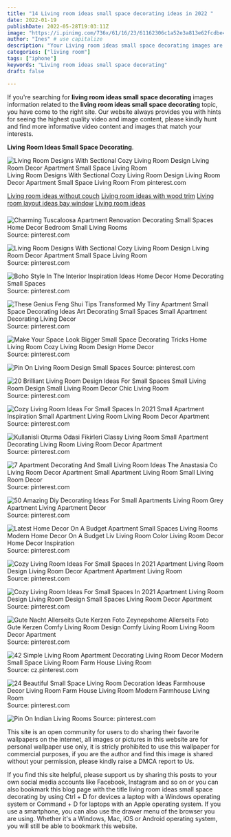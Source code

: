 ```yaml
---
title: "14 Living room ideas small space decorating ideas in 2022 "
date: 2022-01-19
publishDate: 2022-05-28T19:03:11Z
image: "https://i.pinimg.com/736x/61/16/23/61162306c1a52e3a813e62fcdbe497df.jpg"
author: "Ines" # use capitalize
description: "Your Living room ideas small space decorating images are available in this site. Living room ideas small space decorating are a topic that is being searched for and liked by netizens today. You can Download the Living room ideas small space decorating files here. Find and Download all royalty-free photos."
categories: ["living room"]
tags: ["iphone"]
keywords: "Living room ideas small space decorating"
draft: false

---
```


If you're searching for **living room ideas small space decorating** images information related to the **living room ideas small space decorating** topic, you have come to the right  site.  Our website always  provides you with  hints  for seeing  the highest  quality video and image  content, please kindly hunt and find more informative video content and images  that match your interests.

**Living Room Ideas Small Space Decorating**. 

![Living Room Designs With Sectional Cozy Living Room Design Living Room Decor Apartment Small Space Living Room](https://i.pinimg.com/originals/6d/36/3e/6d363ebff73c6131a4cea35aaba6139b.jpg "Living Room Designs With Sectional Cozy Living Room Design Living Room Decor Apartment Small Space Living Room")
Living Room Designs With Sectional Cozy Living Room Design Living Room Decor Apartment Small Space Living Room From pinterest.com

[Living room ideas without couch](/living-room-ideas-without-couch/)
[Living room ideas with wood trim](/living-room-ideas-with-wood-trim/)
[Living room layout ideas bay window](/living-room-layout-ideas-bay-window/)
[Living room ideas](/living-room-ideas/)



### 

 


![Charming Tuscaloosa Apartment Renovation Decorating Small Spaces Home Decor Bedroom Small Living Rooms](https://i.pinimg.com/736x/71/88/76/718876688d45753631e21392f2159d1b--fireplace-cover-the-fireplace.jpg "Charming Tuscaloosa Apartment Renovation Decorating Small Spaces Home Decor Bedroom Small Living Rooms")
Source: pinterest.com

 

![Living Room Designs With Sectional Cozy Living Room Design Living Room Decor Apartment Small Space Living Room](https://i.pinimg.com/originals/6d/36/3e/6d363ebff73c6131a4cea35aaba6139b.jpg "Living Room Designs With Sectional Cozy Living Room Design Living Room Decor Apartment Small Space Living Room")
Source: pinterest.com

 

![Boho Style In The Interior Inspiration Ideas Home Decor Home Decorating Small Spaces](https://i.pinimg.com/736x/16/c8/f6/16c8f6b409f327ad2d50fd34ebdf2821.jpg "Boho Style In The Interior Inspiration Ideas Home Decor Home Decorating Small Spaces")
Source: pinterest.com

 

![These Genius Feng Shui Tips Transformed My Tiny Apartment Small Space Decorating Ideas Art Decorating Small Spaces Small Apartment Decorating Living Decor](https://i.pinimg.com/originals/c1/06/83/c106839429e000a4864e097d5ba39737.png "These Genius Feng Shui Tips Transformed My Tiny Apartment Small Space Decorating Ideas Art Decorating Small Spaces Small Apartment Decorating Living Decor")
Source: pinterest.com

 

![Make Your Space Look Bigger Small Space Decorating Tricks Home Living Room Cozy Living Room Design Home Decor](https://i.pinimg.com/originals/1b/bf/ab/1bbfab2e18b1f2d8bf400882219189c9.jpg "Make Your Space Look Bigger Small Space Decorating Tricks Home Living Room Cozy Living Room Design Home Decor")
Source: pinterest.com

 

![Pin On Living Room Design Small Spaces](https://i.pinimg.com/236x/64/75/7a/64757acc30cd71679abb60b1fe54ebf0.jpg "Pin On Living Room Design Small Spaces")
Source: pinterest.com

 

![20 Brilliant Living Room Design Ideas For Small Spaces Small Living Room Design Small Living Room Decor Chic Living Room](https://i.pinimg.com/564x/9d/3c/bf/9d3cbfeb1b5c686c5ec5596f3ea16a62.jpg "20 Brilliant Living Room Design Ideas For Small Spaces Small Living Room Design Small Living Room Decor Chic Living Room")
Source: pinterest.com

 

![Cozy Living Room Ideas For Small Spaces In 2021 Small Apartment Inspiration Small Apartment Living Room Living Room Decor Apartment](https://i.pinimg.com/736x/ce/b4/0d/ceb40dfb8c45f382e8ce0966b7be649f.jpg "Cozy Living Room Ideas For Small Spaces In 2021 Small Apartment Inspiration Small Apartment Living Room Living Room Decor Apartment")
Source: pinterest.com

 

![Kullanisli Oturma Odasi Fikirleri Classy Living Room Small Apartment Decorating Living Room Living Room Decor Apartment](https://i.pinimg.com/736x/11/0d/3a/110d3a693c283ac7f3a9186711a850c6.jpg "Kullanisli Oturma Odasi Fikirleri Classy Living Room Small Apartment Decorating Living Room Living Room Decor Apartment")
Source: pinterest.com

 

![7 Apartment Decorating And Small Living Room Ideas The Anastasia Co Living Room Decor Apartment Small Apartment Living Room Small Living Room Decor](https://i.pinimg.com/originals/8b/0a/1c/8b0a1c56435a126b99a6917369394997.png "7 Apartment Decorating And Small Living Room Ideas The Anastasia Co Living Room Decor Apartment Small Apartment Living Room Small Living Room Decor")
Source: pinterest.com

 

![50 Amazing Diy Decorating Ideas For Small Apartments Living Room Grey Apartment Living Apartment Decor](https://i.pinimg.com/originals/fa/de/ef/fadeefa82dba47f574cb72e4db950395.jpg "50 Amazing Diy Decorating Ideas For Small Apartments Living Room Grey Apartment Living Apartment Decor")
Source: pinterest.com

 

![Latest Home Decor On A Budget Apartment Small Spaces Living Rooms Modern Home Decor On A Budget Liv Living Room Color Living Room Decor Home Decor Inspiration](https://i.pinimg.com/564x/6f/f8/77/6ff87727246e593b81dd3608899fd22a.jpg "Latest Home Decor On A Budget Apartment Small Spaces Living Rooms Modern Home Decor On A Budget Liv Living Room Color Living Room Decor Home Decor Inspiration")
Source: pinterest.com

 

![Cozy Living Room Ideas For Small Spaces In 2021 Apartment Living Room Design Living Room Decor Apartment Apartment Living Room](https://i.pinimg.com/736x/7d/c6/36/7dc636234ab5163f969f2442053e08e6.jpg "Cozy Living Room Ideas For Small Spaces In 2021 Apartment Living Room Design Living Room Decor Apartment Apartment Living Room")
Source: pinterest.com

 

![Cozy Living Room Ideas For Small Spaces In 2021 Apartment Living Room Design Living Room Design Small Spaces Living Room Decor Apartment](https://i.pinimg.com/736x/c6/8f/75/c68f75dba14fd0f9dbc03334c2025db2.jpg "Cozy Living Room Ideas For Small Spaces In 2021 Apartment Living Room Design Living Room Design Small Spaces Living Room Decor Apartment")
Source: pinterest.com

 

![Gute Nacht Allerseits Gute Kerzen Foto Zeynepshome Allerseits Foto Gute Kerzen Comfy Living Room Design Comfy Living Room Living Room Decor Apartment](https://i.pinimg.com/originals/15/b4/b3/15b4b33de408201c5ac6dc8d8645bd1a.jpg "Gute Nacht Allerseits Gute Kerzen Foto Zeynepshome Allerseits Foto Gute Kerzen Comfy Living Room Design Comfy Living Room Living Room Decor Apartment")
Source: pinterest.com

 

![42 Simple Living Room Apartment Decorating Living Room Decor Modern Small Space Living Room Farm House Living Room](https://i.pinimg.com/originals/8e/d4/82/8ed482230a987ef15f8f5b964aa7479d.jpg "42 Simple Living Room Apartment Decorating Living Room Decor Modern Small Space Living Room Farm House Living Room")
Source: cz.pinterest.com

 

![24 Beautiful Small Space Living Room Decoration Ideas Farmhouse Decor Living Room Farm House Living Room Modern Farmhouse Living Room](https://i.pinimg.com/736x/85/46/bc/8546bc7b7e7ca2de4a42c5dc98692134.jpg "24 Beautiful Small Space Living Room Decoration Ideas Farmhouse Decor Living Room Farm House Living Room Modern Farmhouse Living Room")
Source: pinterest.com

 

![Pin On Indian Living Rooms](https://i.pinimg.com/736x/61/16/23/61162306c1a52e3a813e62fcdbe497df.jpg "Pin On Indian Living Rooms")
Source: pinterest.com

 

This site is an open community for users to do sharing their favorite wallpapers on the internet, all images or pictures in this website are for personal wallpaper use only, it is stricly prohibited to use this wallpaper for commercial purposes, if you are the author and find this image is shared without your permission, please kindly raise a DMCA report to Us.

If you find this site helpful, please support us by sharing this posts to your own social media accounts like Facebook, Instagram and so on or you can also bookmark this blog page with the title living room ideas small space decorating by using Ctrl + D for devices a laptop with a Windows operating system or Command + D for laptops with an Apple operating system. If you use a smartphone, you can also use the drawer menu of the browser you are using. Whether it's a Windows, Mac, iOS or Android operating system, you will still be able to bookmark this website.
